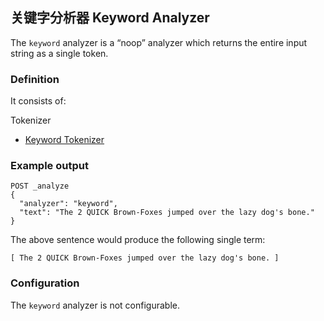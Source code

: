 ## 关键字分析器 Keyword Analyzer

The `keyword` analyzer is a “noop” analyzer which returns the entire input string as a single token.

### Definition

It consists of:

Tokenizer 
    

  * [Keyword Tokenizer](analysis-keyword-tokenizer.html)



### Example output
    
    
    POST _analyze
    {
      "analyzer": "keyword",
      "text": "The 2 QUICK Brown-Foxes jumped over the lazy dog's bone."
    }

The above sentence would produce the following single term:
    
    
    [ The 2 QUICK Brown-Foxes jumped over the lazy dog's bone. ]

### Configuration

The `keyword` analyzer is not configurable.
